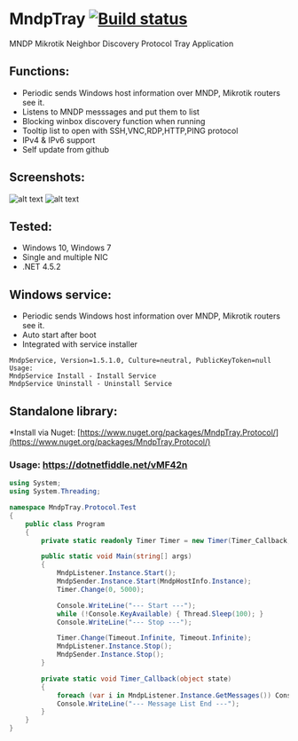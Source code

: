 # MndpTray [![Build status](https://ci.appveyor.com/api/projects/status/decjg2rq0hwn77rq?svg=true)](https://ci.appveyor.com/project/xmegz/mndptray)
MNDP Mikrotik Neighbor Discovery Protocol Tray Application

## Functions:
* Periodic sends Windows host information over MNDP, Mikrotik routers see it.
* Listens to MNDP messsages and put them to list
* Blocking winbox discovery function when running
* Tooltip list to open with SSH,VNC,RDP,HTTP,PING protocol
* IPv4 & IPv6 support
* Self update from github

## Screenshots:
![alt text](https://raw.githubusercontent.com/xmegz/MndpTray/master/MndpTray/MndpTray/Images/screenshot3.png)
![alt text](https://raw.githubusercontent.com/xmegz/MndpTray/master/MndpTray/MndpTray/Images/screenshot2.png)

## Tested:
* Windows 10, Windows 7
* Single and multiple NIC
* .NET 4.5.2

## Windows service:
* Periodic sends Windows host information over MNDP, Mikrotik routers see it.
* Auto start after boot
* Integrated with service installer
```
MndpService, Version=1.5.1.0, Culture=neutral, PublicKeyToken=null
Usage:
MndpService Install - Install Service
MndpService Uninstall - Uninstall Service
```

## Standalone library:
*Install via Nuget: [https://www.nuget.org/packages/MndpTray.Protocol/](https://www.nuget.org/packages/MndpTray.Protocol/)
### Usage: https://dotnetfiddle.net/vMF42n
```C#
using System;
using System.Threading;

namespace MndpTray.Protocol.Test
{
    public class Program
    {
        private static readonly Timer Timer = new Timer(Timer_Callback, null, Timeout.Infinite, Timeout.Infinite);

        public static void Main(string[] args)
        {
            MndpListener.Instance.Start();
            MndpSender.Instance.Start(MndpHostInfo.Instance);
            Timer.Change(0, 5000);

            Console.WriteLine("--- Start ---");
            while (!Console.KeyAvailable) { Thread.Sleep(100); }
            Console.WriteLine("--- Stop ---");

            Timer.Change(Timeout.Infinite, Timeout.Infinite);
            MndpListener.Instance.Stop();
            MndpSender.Instance.Stop();
        }

        private static void Timer_Callback(object state)
        {
            foreach (var i in MndpListener.Instance.GetMessages()) Console.WriteLine(i.Value.ToString());
            Console.WriteLine("--- Message List End ---");
        }
    }
}
```
